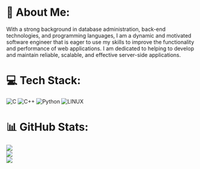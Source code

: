 # 💫 About Me:
With a strong background in database administration, back-end technologies, and programming languages, I am a dynamic and
motivated software engineer that is eager to use my skills to improve the functionality and performance of web
applications. I am dedicated to helping to develop and maintain reliable, scalable, and effective server-side applications.


# 💻 Tech Stack:
![C](https://img.shields.io/badge/c-%2300599C.svg?style=for-the-badge&logo=c&logoColor=white) ![C++](https://img.shields.io/badge/c++-%2300599C.svg?style=for-the-badge&logo=c%2B%2B&logoColor=white) ![Python](https://img.shields.io/badge/python-3670A0?style=for-the-badge&logo=python&logoColor=ffdd54) ![LINUX](https://img.shields.io/badge/Linux-FCC624?style=for-the-badge&logo=linux&logoColor=black)
# 📊 GitHub Stats:
![](https://github-readme-stats.vercel.app/api?username=Ras-Pekt&theme=shades-of-purple&hide_border=false&include_all_commits=false&count_private=false)<br/>
![](https://github-readme-streak-stats.herokuapp.com/?user=Ras-Pekt&theme=shades-of-purple&hide_border=false)<br/>
![](https://github-readme-stats.vercel.app/api/top-langs/?username=Ras-Pekt&theme=shades-of-purple&hide_border=false&include_all_commits=false&count_private=false&layout=compact)


